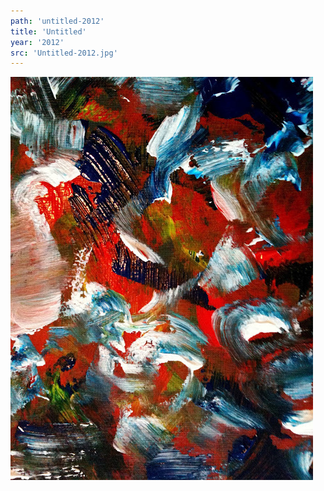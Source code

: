 ```yaml
---
path: 'untitled-2012'
title: 'Untitled'
year: '2012'
src: 'Untitled-2012.jpg'
---
```


<img src='Untitled-2012.jpg'>